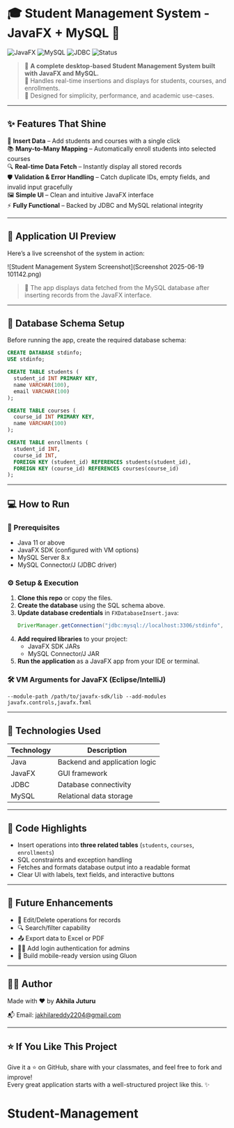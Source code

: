 # 🎓 Student Management System - JavaFX + MySQL 🚀

![JavaFX](https://img.shields.io/badge/JavaFX-GUI-blue.svg)
![MySQL](https://img.shields.io/badge/Database-MySQL-orange.svg)
![JDBC](https://img.shields.io/badge/JDBC-Connector-green.svg)
![Status](https://img.shields.io/badge/Status-Completed-brightgreen.svg)

> 📘 **A complete desktop-based Student Management System built with JavaFX and MySQL.**  
> 🔄 Handles real-time insertions and displays for students, courses, and enrollments.  
> 🎯 Designed for simplicity, performance, and academic use-cases.

---

## ✨ Features That Shine

🌟 **Insert Data** – Add students and courses with a single click  
📚 **Many-to-Many Mapping** – Automatically enroll students into selected courses  
🔍 **Real-time Data Fetch** – Instantly display all stored records  
🛡 **Validation & Error Handling** – Catch duplicate IDs, empty fields, and invalid input gracefully  
🖼 **Simple UI** – Clean and intuitive JavaFX interface  
⚡ **Fully Functional** – Backed by JDBC and MySQL relational integrity

---

## 📸 Application UI Preview

Here’s a live screenshot of the system in action:

![Student Management System Screenshot](Screenshot 2025-06-19 101142.png)

> 📌 The app displays data fetched from the MySQL database after inserting records from the JavaFX interface.

---

## 🧱 Database Schema Setup

Before running the app, create the required database schema:

```sql
CREATE DATABASE stdinfo;
USE stdinfo;

CREATE TABLE students (
  student_id INT PRIMARY KEY,
  name VARCHAR(100),
  email VARCHAR(100)
);

CREATE TABLE courses (
  course_id INT PRIMARY KEY,
  name VARCHAR(100)
);

CREATE TABLE enrollments (
  student_id INT,
  course_id INT,
  FOREIGN KEY (student_id) REFERENCES students(student_id),
  FOREIGN KEY (course_id) REFERENCES courses(course_id)
);
```

---

## 💻 How to Run

### 🚦 Prerequisites
- Java 11 or above
- JavaFX SDK (configured with VM options)
- MySQL Server 8.x
- MySQL Connector/J (JDBC driver)

### ⚙️ Setup & Execution

1. **Clone this repo** or copy the files.
2. **Create the database** using the SQL schema above.
3. **Update database credentials** in `FXDatabaseInsert.java`:
   ```java
   DriverManager.getConnection("jdbc:mysql://localhost:3306/stdinfo", "root", "YourPasswordHere");
   ```
4. **Add required libraries** to your project:
   - JavaFX SDK JARs
   - MySQL Connector/J JAR
5. **Run the application** as a JavaFX app from your IDE or terminal.

### 🛠 VM Arguments for JavaFX (Eclipse/IntelliJ)
```
--module-path /path/to/javafx-sdk/lib --add-modules javafx.controls,javafx.fxml
```

---

## 🧩 Technologies Used

| Technology | Description                     |
|------------|---------------------------------|
| Java       | Backend and application logic   |
| JavaFX     | GUI framework                   |
| JDBC       | Database connectivity           |
| MySQL      | Relational data storage         |

---

## 🤯 Code Highlights

- Insert operations into **three related tables** (`students`, `courses`, `enrollments`)
- SQL constraints and exception handling
- Fetches and formats database output into a readable format
- Clear UI with labels, text fields, and interactive buttons

---

## 🔮 Future Enhancements

- 🔄 Edit/Delete operations for records  
- 🔍 Search/filter capability  
- 📤 Export data to Excel or PDF  
- 🧑‍💼 Add login authentication for admins  
- 📲 Build mobile-ready version using Gluon

---

## 👨‍💻 Author

Made with ❤️ by **Akhila Juturu**

📬 Email: [jakhilareddy2204@gmail.com](mailto:jakhilareddy2204@gmail.com)

---

## ⭐ If You Like This Project

Give it a ⭐ on GitHub, share with your classmates, and feel free to fork and improve!  
Every great application starts with a well-structured project like this. ✨
# Student-Management
